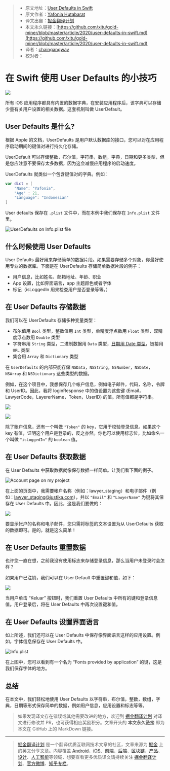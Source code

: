 > * 原文地址：[User Defaults in Swift](https://levelup.gitconnected.com/user-defaults-in-swift-dfe228f684c6)
> * 原文作者：[Yafonia Hutabarat](https://medium.com/@yafonia)
> * 译文出自：[掘金翻译计划](https://github.com/xitu/gold-miner)
> * 本文永久链接：[https://github.com/xitu/gold-miner/blob/master/article/2020/user-defaults-in-swift.md](https://github.com/xitu/gold-miner/blob/master/article/2020/user-defaults-in-swift.md)
> * 译者：[chaingangway](https://github.com/chaingangway)
> * 校对者：

# 在 Swift 使用 User Defaults 的小技巧

![](https://cdn-images-1.medium.com/max/2560/0*6_KzN8_SEi_uf5vh.jpg)

所有 iOS 应用程序都具有内置的数据字典，在安装应用程序后，该字典可以存储少量有关用户设置的相关数据。这套机制叫做 UserDefault。

## User Defaults 是什么?

根据 Apple 的文档，UserDefaults 是用户默认数据库的接口，您可以对在应用程序启动期间的键值对进行持久化存储。

UserDefault 可以存储整数，布尔值，字符串，数组，字典，日期和更多类型，但是您应注意不要保存太多数据，因为这会减慢应用程序的启动速度。

UserDefaults 就类似一个包含键值对的字典。例如：

```swift
var dict = [
    "Name": "Yafonia",
    "Age" : 21,
    "Language": "Indonesian"
]
```

User defaults 保存在 `.plist` 文件中，而在本例中我们保存在 `Info.plist` 文件里。

![UserDefaults on Info.plist file](https://cdn-images-1.medium.com/max/3480/1*mXhXVzPFqU0cfmsmbrqWJA.png)

## 什么时候使用 User Defaults

User Defaults 最好用来存储简单的数据片段。如果需要存储多个对象，你最好使用专业的数据库。下面是在 UserDefaults 存储简单数据片段的例子：

* 用户信息，比如姓名、邮箱地址、年龄、职业
* App 设置，比如界面语言，app 主题颜色或者字体
* 标记（isLoggedIn 用来检查用户是否登录等等。）

## 在 User Defaults 存储数据

我们可以在 UserDefaults 存储多种变量类型：

* 布尔值用 `Bool` 类型，整数值用 `Int` 类型，单精度浮点数用 `Float` 类型，双精度浮点数用 `Double` 类型
* 字符串用 `String` 类型，二进制数据用 `Data` 类型，[日期用 Date 类型](https://learnappmaking.com/swift-date-datecomponents-dateformatter-how-to/)，链接用 `URL` 类型
* 集合用 `Array` 和 `Dictionary` 类型

在 `UserDefaults` 的内部只能存储 `NSData`，`NSString`，`NSNumber`，`NSDate`，`NSArray` 和 `NSDictionary` 这些类型的数据。

例如，在这个项目中，我想保存几个帐户信息，例如电子邮件，代码，名称，令牌和 UserID。因此，我将 loginResponse 中的值设置为这些键 (Email，LawyerCode，LayererName，Token，UserID) 的值。所有值都是字符串。

![](https://cdn-images-1.medium.com/max/2000/1*Ib1Wh7T8llBLq50fMuVfrA.png)

![](https://cdn-images-1.medium.com/max/3040/1*yudXhvkyriw_lS1efU3o6Q.png)

除了账户信息，还有一个叫做 `"Token"` 的 key，它用于校验登录信息。如果这个 key 有值，证明这个用户是登录的，反之亦然。你也可以使用标志位，比如命名一个叫做  `"isLoggedIn"` 的 `boolean` 值。

## 在 User Defaults 获取数据

在 User Defaults 中获取数据就像保存数据一样简单。让我们看下面的例子。

![Account page on my project](https://cdn-images-1.medium.com/max/2000/1*iddCb3-eth4W0BcpQITCVA.png)

在上面的页面中，我需要帐户名称（例如：lawyer_staging）和电子邮件（例如：lawyer_staging@justika.com），并以 `"Email"` 和 `"LawyerName"` 为键将其保存在 User Defaults 中。因此，这是我们要做的：

![](https://cdn-images-1.medium.com/max/2424/1*I1RNdSsvWvQxwj8tqFeYww.png)

要显示帐户的名称和电子邮件，您只需将标签的文本设置为从 UserDefaults 获取的数据即可。是的，就是这么简单！

## 在 User Defaults 重置数据

也许您一直在想，之前我没有使用标志来存储登录信息，那么当用户未登录时会怎样？

如果用户已注销，我们可以在 User Default 中重置键和值，如下：

![](https://cdn-images-1.medium.com/max/2496/1*TGG_S-wQRAm_W7zCJyXNzg.png)

当用户单击 “Keluar” 按钮时，我们重置 User Defaults 中所有的键和登录信息值。用户登录后，将在 User Defaults 中再次设置键和值。

## 在 User Defaults 设置界面语言

如上所述，我们还可以在 User Defaults 中保存像界面语言这样的应用设置。例如，字体信息保存在 User Defaults 中。

![Info.plist](https://cdn-images-1.medium.com/max/3508/1*Ixk7iG6wdvGSWCx8ciyWhA.png)

在上图中，您可以看到有一个名为 “Fonts provided by application” 的键，这是我们保存字体的地方。

## 总结

在本文中，我们轻松地使用 User Defaults 以字符串，布尔值，整数，数组，字典，日期等形式保存简单的数据，例如用户信息，应用设置和标志等等。

> 如果发现译文存在错误或其他需要改进的地方，欢迎到 [掘金翻译计划](https://github.com/xitu/gold-miner) 对译文进行修改并 PR，也可获得相应奖励积分。文章开头的 **本文永久链接** 即为本文在 GitHub 上的 MarkDown 链接。

---

> [掘金翻译计划](https://github.com/xitu/gold-miner) 是一个翻译优质互联网技术文章的社区，文章来源为 [掘金](https://juejin.im) 上的英文分享文章。内容覆盖 [Android](https://github.com/xitu/gold-miner#android)、[iOS](https://github.com/xitu/gold-miner#ios)、[前端](https://github.com/xitu/gold-miner#前端)、[后端](https://github.com/xitu/gold-miner#后端)、[区块链](https://github.com/xitu/gold-miner#区块链)、[产品](https://github.com/xitu/gold-miner#产品)、[设计](https://github.com/xitu/gold-miner#设计)、[人工智能](https://github.com/xitu/gold-miner#人工智能)等领域，想要查看更多优质译文请持续关注 [掘金翻译计划](https://github.com/xitu/gold-miner)、[官方微博](http://weibo.com/juejinfanyi)、[知乎专栏](https://zhuanlan.zhihu.com/juejinfanyi)。
